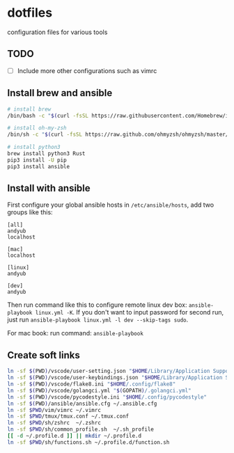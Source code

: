 # dotfiles
configuration files for various tools

## TODO

- [ ] Include more other configurations such as vimrc

## Install brew and ansible

```sh
# install brew
/bin/bash -c "$(curl -fsSL https://raw.githubusercontent.com/Homebrew/install/HEAD/install.sh)"

# install oh-my-zsh
/bin/sh -c "$(curl -fsSL https://raw.github.com/ohmyzsh/ohmyzsh/master/tools/install.sh)"

# install python3
brew install python3 Rust
pip3 install -U pip
pip3 install ansible
```

## Install with ansible

First configure your global ansible hosts in `/etc/ansible/hosts`, add two groups like this:

```inf
[all]
andyub
localhost

[mac]
localhost

[linux]
andyub

[dev]
andyub
```

Then run command like this to configure remote linux dev box: `ansible-playbook linux.yml -K`.
If you don't want to input password for second run, just run `ansible-playbook linux.yml -l dev --skip-tags sudo`.

For mac book: run command: `ansible-playbook`

## Create soft links

```sh
ln -sf $(PWD)/vscode/user-setting.json "$HOME/Library/Application Support/Code/User/settings.json"
ln -sf $(PWD)/vscode/user-keybindings.json "$HOME/Library/Application Support/Code/User/keybindings.json"
ln -sf $(PWD)/vscode/flake8.ini "$HOME/.config/flake8"
ln -sf $(PWD)/vscode/golangci.yml "$(GOPATH)/.golangci.yml"
ln -sf $(PWD)/vscode/pycodestyle.ini "$HOME/.config/pycodestyle"
ln -sf $(PWD)/ansible/ansible.cfg ~/.ansible.cfg
ln -sf $PWD/vim/vimrc ~/.vimrc
ln -sf $PWD/tmux/tmux.conf ~/.tmux.conf
ln -sf $PWD/sh/zshrc  ~/.zshrc
ln -sf $PWD/sh/common_profile.sh  ~/.sh_profile
[[ -d ~/.profile.d ]] || mkdir ~/.profile.d
ln -sf $PWD/sh/functions.sh ~/.profile.d/function.sh
```

